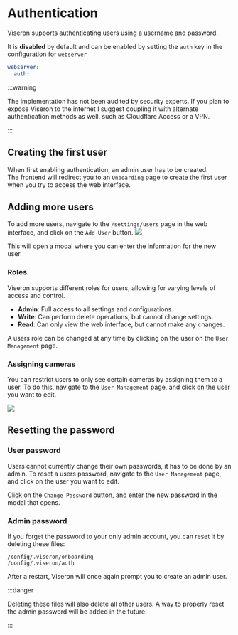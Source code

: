 # Authentication

Viseron supports authenticating users using a username and password.

It is **disabled** by default and can be enabled by setting the `auth` key in the configuration for `webserver`

```yaml
webserver:
  auth:
```

:::warning

The implementation has not been audited by security experts.
If you plan to expose Viseron to the internet I suggest coupling it with alternate authentication methods as well, such as Cloudflare Access or a VPN.

:::

## Creating the first user

When first enabling authentication, an admin user has to be created.<br />
The frontend will redirect you to an <code>Onboarding</code> page to create the first user when you try to access the web interface.

## Adding more users

To add more users, navigate to the `/settings/users` page in the web interface, and click on the `Add User` button.
<img
    src="/img/screenshots/Viseron-Settings-add-user-button.png"
    alt-text="Add User Button"
    width={600}
  />

This will open a modal where you can enter the information for the new user.

### Roles

Viseron supports different roles for users, allowing for varying levels of access and control.

- **Admin**: Full access to all settings and configurations.
- **Write**: Can perform delete operations, but cannot change settings.
- **Read**: Can only view the web interface, but cannot make any changes.

A users role can be changed at any time by clicking on the user on the `User Management` page.

### Assigning cameras

You can restrict users to only see certain cameras by assigning them to a user.
To do this, navigate to the `User Management` page, and click on the user you want to edit.

<img
    src="/img/screenshots/Viseron-Settings-user-assign-cameras.png"
    alt-text="Assign Cameras to User"
    width={600}
  />

## Resetting the password

### User password

Users cannot currently change their own passwords, it has to be done by an admin.
To reset a users password, navigate to the `User Management` page, and click on the user you want to edit.

Click on the `Change Password` button, and enter the new password in the modal that opens.

### Admin password

If you forget the password to your only admin account, you can reset it by deleting these files:

```shell
/config/.viseron/onboarding
/config/.viseron/auth
```

After a restart, Viseron will once again prompt you to create an admin user.

:::danger

Deleting these files will also delete all other users. A way to properly reset the admin password will be added in the future.

:::
